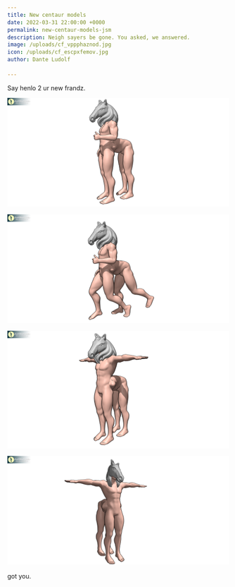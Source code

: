 ```yaml
---
title: New centaur models
date: 2022-03-31 22:00:00 +0000
permalink: new-centaur-models-jsm
description: Neigh sayers be gone. You asked, we answered.
image: /uploads/cf_vppphaznod.jpg
icon: /uploads/cf_escpxfemov.jpg
author: Dante Ludolf

---
```

Say henlo 2 ur new frandz.

![centaur 1](/uploads/cf_jqroloojoa.png)

![centaur 2](/uploads/cf_yctgmqvawz.png)

![centaur 3](/uploads/cf_ujbjznhttu.png)

![centaur 4](/uploads/cf_nnzqpzzskm.png)

got you. 